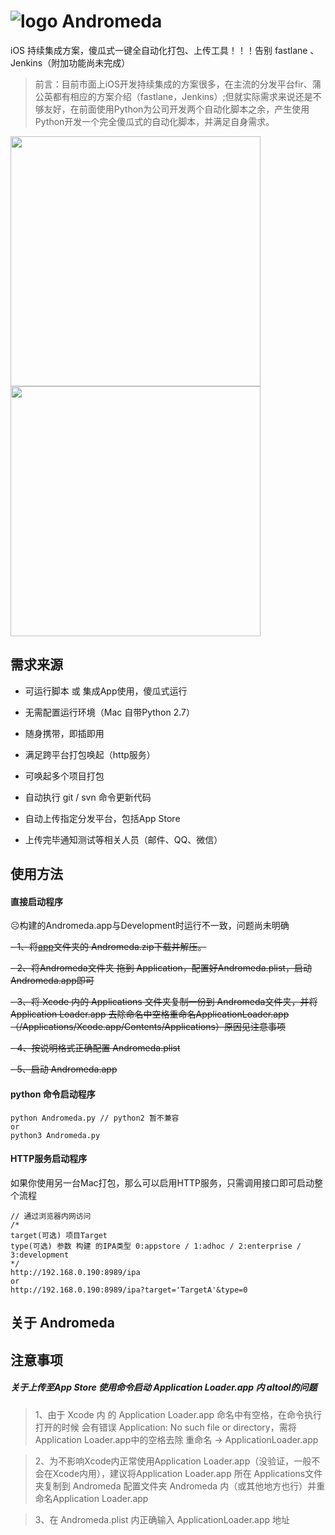 # ![logo](https://github.com/liucaide/Andromeda/blob/master/imags/Andromeda.png)  Andromeda
iOS 持续集成方案，傻瓜式一键全自动化打包、上传工具！！！告别 fastlane 、Jenkins（附加功能尚未完成）
> 前言：目前市面上iOS开发持续集成的方案很多，在主流的分发平台fir、蒲公英都有相应的方案介绍（fastlane，Jenkins）;但就实际需求来说还是不够友好，在前面使用Python为公司开发两个自动化脚本之余，产生使用Python开发一个完全傻瓜式的自动化脚本，并满足自身需求。
<img src="https://github.com/liucaide/Andromeda/blob/master/imags/process%402x.png" width="400" align=center />
<img src="https://github.com/liucaide/Andromeda/blob/master/imags/plist%402x.png" width="400" align=center />

## 需求来源
- 可运行脚本 或 集成App使用，傻瓜式运行

- 无需配置运行环境（Mac 自带Python 2.7）

- 随身携带，即插即用

- 满足跨平台打包唤起（http服务）

- 可唤起多个项目打包

- 自动执行 git / svn 命令更新代码

- 自动上传指定分发平台，包括App Store

- 上传完毕通知测试等相关人员（邮件、QQ、微信）

## 使用方法
#### 直接启动程序

☹️构建的Andromeda.app与Development时运行不一致，问题尚未明确

~~- 1、将[app]()文件夹的 Andromeda.zip下载并解压。~~

~~- 2、将Andromeda文件夹 拖到 Application，配置好Andromeda.plist，启动Andromeda.app即可~~

~~- 3、将 Xcode 内的 Applications 文件夹复制一份到 Andromeda文件夹，并将 Application Loader.app 去除命名中空格重命名ApplicationLoader.app （/Applications/Xcode.app/Contents/Applications）原因见注意事项~~

~~- 4、按说明格式正确配置 Andromeda.plist~~

~~- 5、启动 Andromeda.app~~

#### python 命令启动程序
```
python Andromeda.py // python2 暂不兼容
or
python3 Andromeda.py
```
#### HTTP服务启动程序
如果你使用另一台Mac打包，那么可以启用HTTP服务，只需调用接口即可启动整个流程
```
// 通过浏览器内网访问
/*
target(可选) 项目Target
type(可选) 参数 构建 的IPA类型 0:appstore / 1:adhoc / 2:enterprise / 3:development
*/
http://192.168.0.190:8989/ipa
or
http://192.168.0.190:8989/ipa?target='TargetA'&type=0
```

## 关于 Andromeda
## 注意事项
##### 关于上传至App Store 使用命令启动 Application Loader.app 内 altool的问题
> 1、由于 Xcode 内 的 Application Loader.app 命名中有空格，在命令执行打开的时候
会有错误 Application: No such file or directory，需将Application Loader.app中的空格去除 重命名 -> ApplicationLoader.app

> 2、为不影响Xcode内正常使用Application Loader.app（没验证，一般不会在Xcode内用），建议将Application Loader.app 所在 Applications文件夹复制到 Andromeda 配置文件夹 Andromeda 内（或其他地方也行）并重命名Application Loader.app

> 3、在 Andromeda.plist 内正确输入 ApplicationLoader.app 地址


